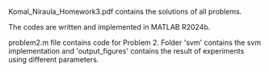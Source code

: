 Komal_Niraula_Homework3.pdf contains the solutions of all problems. 

The codes are written and implemented in MATLAB R2024b.

problem2.m file contains code for Problem 2. Folder 'svm' contains the svm implementation and 'output_figures' contains the result of experiments using different parameters.